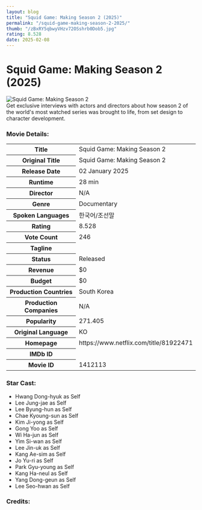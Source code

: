 ```yaml
---
layout: blog
title: "Squid Game: Making Season 2 (2025)"
permalink: "/squid-game-making-season-2-2025/"
thumb: "/zBxRY5qbwyVHzv72OSshrb0Dob5.jpg"
rating: 8.528
date: 2025-02-08
---
```

<h1 class="title">Squid Game: Making Season 2 (2025)</h1><div class="poster"><img src="{{ site.imglink }}/zBxRY5qbwyVHzv72OSshrb0Dob5.jpg" alt="Squid Game: Making Season 2" class="img-fluid rounded"/></div><div class="plot">Get exclusive interviews with actors and directors about how season 2 of the world's most watched series was brought to life, from set design to character development.</div><h3>Movie Details:</h3><table class="table table-bordered details"><tr><th>Title</th><td>Squid Game: Making Season 2</td></tr><tr><th>Original Title</th><td>Squid Game: Making Season 2</td></tr><tr><th>Release Date</th><td>02 January 2025</td></tr><tr><th>Runtime</th><td>28 min</td></tr><tr><th>Director</th><td>N/A</td></tr><tr><th>Genre</th><td>Documentary</td></tr><tr><th>Spoken Languages</th><td>한국어/조선말</td></tr><tr><th>Rating</th><td>8.528</td></tr><tr><th>Vote Count</th><td>246</td></tr><tr><th>Tagline</th><td></td></tr><tr><th>Status</th><td>Released</td></tr><tr><th>Revenue</th><td>$0</td></tr><tr><th>Budget</th><td>$0</td></tr><tr><th>Production Countries</th><td>South Korea</td></tr><tr><th>Production Companies</th><td>N/A</td></tr><tr><th>Popularity</th><td>271.405</td></tr><tr><th>Original Language</th><td>KO</td></tr><tr><th>Homepage</th><td> https://www.netflix.com/title/81922471  </td></tr><tr><th>IMDb ID</th><td></td></tr><tr><th>Movie ID</th><td>1412113</td></tr></table><h3>Star Cast:</h3><ul class="list-group cast"><li>Hwang Dong-hyuk as Self</li><li>Lee Jung-jae as Self</li><li>Lee Byung-hun as Self</li><li>Chae Kyoung-sun as Self</li><li>Kim Ji-yong as Self</li><li>Gong Yoo as Self</li><li>Wi Ha-jun as Self</li><li>Yim Si-wan as Self</li><li>Lee Jin-uk as Self</li><li>Kang Ae-sim as Self</li><li>Jo Yu-ri as Self</li><li>Park Gyu-young as Self</li><li>Kang Ha-neul as Self</li><li>Yang Dong-geun as Self</li><li>Lee Seo-hwan as Self</li></ul><h3>Credits:</h3><ul class="list-group crew"></ul>